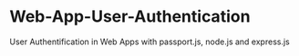 # Web-App-User-Authentication
User Authentification in Web Apps with passport.js, node.js and express.js
